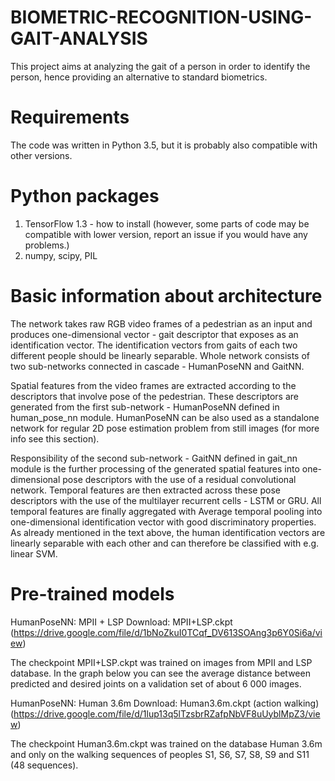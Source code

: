 # BIOMETRIC-RECOGNITION-USING-GAIT-ANALYSIS
This project aims at analyzing the gait of a person in order to identify the person, hence providing an alternative to standard biometrics.

# Requirements
The code was written in Python 3.5, but it is probably also compatible with other versions.

# Python packages
1) TensorFlow 1.3 - how to install (however, some parts of code may be compatible with lower version, report an issue if you would have any problems.)
2) numpy, scipy, PIL

# Basic information about architecture
The network takes raw RGB video frames of a pedestrian as an input and produces one-dimensional vector - gait descriptor that exposes as an identification vector. The identification vectors from gaits of each two different people should be linearly separable. Whole network consists of two sub-networks connected in cascade - HumanPoseNN and GaitNN.

Spatial features from the video frames are extracted according to the descriptors that involve pose of the pedestrian. These descriptors are generated from the first sub-network - HumanPoseNN defined in human_pose_nn module. HumanPoseNN can be also used as a standalone network for regular 2D pose estimation problem from still images (for more info see this section).

Responsibility of the second sub-network - GaitNN defined in gait_nn module is the further processing of the generated spatial features into one-dimensional pose descriptors with the use of a residual convolutional network. Temporal features are then extracted across these pose descriptors with the use of the multilayer recurrent cells - LSTM or GRU. All temporal features are finally aggregated with Average temporal pooling into one-dimensional identification vector with good discriminatory properties. As already mentioned in the text above, the human identification vectors are linearly separable with each other and can therefore be classified with e.g. linear SVM.

# Pre-trained models
HumanPoseNN: MPII + LSP
Download: MPII+LSP.ckpt (https://drive.google.com/file/d/1bNoZkuI0TCqf_DV613SOAng3p6Y0Si6a/view)

The checkpoint MPII+LSP.ckpt was trained on images from MPII and LSP database. In the graph below you can see the average distance between predicted and desired joints on a validation set of about 6 000 images.

HumanPoseNN: Human 3.6m
Download: Human3.6m.ckpt (action walking)(https://drive.google.com/file/d/1lup13q5lTzsbrRZafpNbVF8uUyblMpZ3/view)

The checkpoint Human3.6m.ckpt was trained on the database Human 3.6m and only on the walking sequences of peoples S1, S6, S7, S8, S9 and S11 (48 sequences). 

